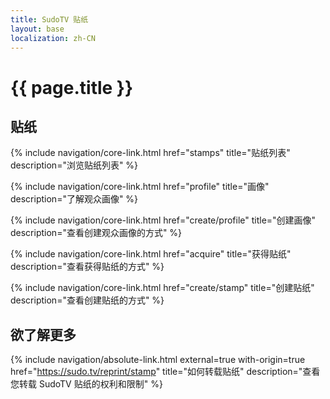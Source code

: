 ```yaml
---
title: SudoTV 贴纸
layout: base
localization: zh-CN
---
```


# {{ page.title }}

## 贴纸

{% include navigation/core-link.html
    href="stamps"
    title="贴纸列表"
    description="浏览贴纸列表"
%}

{% include navigation/core-link.html
    href="profile"
    title="画像"
    description="了解观众画像"
%}

{% include navigation/core-link.html
    href="create/profile"
    title="创建画像"
    description="查看创建观众画像的方式"
%}

{% include navigation/core-link.html
    href="acquire"
    title="获得贴纸"
    description="查看获得贴纸的方式"
%}

{% include navigation/core-link.html
    href="create/stamp"
    title="创建贴纸"
    description="查看创建贴纸的方式"
%}

## 欲了解更多

{% include navigation/absolute-link.html
    external=true
    with-origin=true
    href="https://sudo.tv/reprint/stamp"
    title="如何转载贴纸"
    description="查看您转载 SudoTV 贴纸的权利和限制"
%}